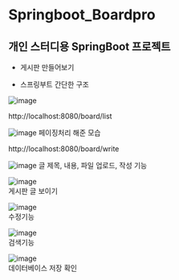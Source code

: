 # Springboot_Boardpro

## 개인 스터디용 SpringBoot 프로젝트

+ 게시판 만들어보기

- 스프링부트 간단한 구조

![image](https://user-images.githubusercontent.com/96743351/230825737-ad3475fe-6e3f-4b7c-84a1-f4ee1ab62fcf.png)<br>



http://localhost:8080/board/list

![image](https://user-images.githubusercontent.com/96743351/230825132-f2d5935a-c64f-4f52-ba8c-039866badc5b.png)
페이징처리 해준 모습

http://localhost:8080/board/write

![image](https://user-images.githubusercontent.com/96743351/230825333-041b68a9-abad-4221-bde6-cc1bbc921336.png)
글 제목, 내용, 파일 업로드, 작성 기능

![image](https://user-images.githubusercontent.com/96743351/230825427-acb683b7-bd94-4b33-aea2-2f76c818f11e.png)<br>
게시판 글 보이기

![image](https://user-images.githubusercontent.com/96743351/230825525-954cf324-1526-4eb4-a891-634edd1d499d.png)<br>
수정기능

![image](https://user-images.githubusercontent.com/96743351/230825610-6d4c1d26-85b1-4e66-b63a-964b22bb9b6a.png)<br>
검색기능

![image](https://user-images.githubusercontent.com/96743351/230826136-aed41cfa-eed0-48a9-afc1-3734dd2833b2.png)<br>
데이터베이스 저장 확인

